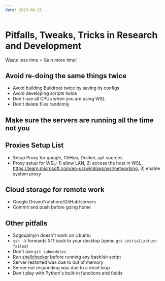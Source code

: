 ```yaml
---
date: 2023-08-15
---
```


# Pitfalls, Tweaks, Tricks in Research and Development

Waste less time = Gain more time!

## Avoid re-doing the same things twice

- Avoid building Buildroot twice by saving its configs
- Avoid developing scripts twice
- Don't use all CPUs when you are using WSL
- Don't delete files randomly

## Make sure the servers are running all the time not you

## Proxies Setup List

- Setup Proxy for google, GitHub, Docker, apt sources
- Proxy setup for WSL: 1) allow LAN, 2) access the host in WSL,
https://learn.microsoft.com/en-us/windows/wsl/networking, 3) enable system proxy

## Cloud storage for remote work

- Google Driver/Nutshore/GitHub/servers
- Commit and push before going home 

## Other pitfalls

- Sogoupinyin doesn't work on Ubuntu
- `ssh -X` forwards X11 back to your desktop (qemu `gtk initialization failed`)
- Don't use `git submodules`
- Run [shellchecker](https://github.com/koalaman/shellcheck) before running any bash/sh script
- Server restarted was due to out of memory
- Server not responding was due to a dead loop
- Don't play with Python's built-in functions and fields
